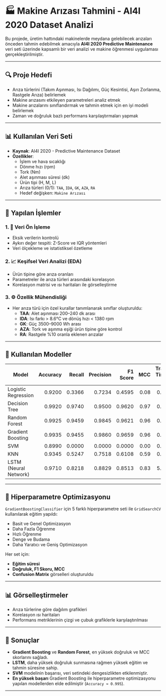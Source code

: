 # 🏭 Makine Arızası Tahmini - AI4I 2020 Dataset Analizi

Bu projede, üretim hattındaki makinelerde meydana gelebilecek arızaları önceden tahmin edebilmek amacıyla **AI4I 2020 Predictive Maintenance** veri seti üzerinde kapsamlı bir veri analizi ve makine öğrenmesi uygulaması gerçekleştirilmiştir.

---

## 🔍 Proje Hedefi

- Arıza türlerini (Takım Aşınması, Isı Dağılımı, Güç Kesintisi, Aşırı Zorlanma, Rastgele Arıza) belirlemek
- Makine arızasını etkileyen parametreleri analiz etmek
- Makine arızalarını sınıflandırmak ve tahmin etmek için en iyi modeli belirlemek
- Zaman ve doğruluk bazlı performans karşılaştırmaları yapmak

---

## 📊 Kullanılan Veri Seti

- **Kaynak**: AI4I 2020 - Predictive Maintenance Dataset
- **Özellikler**:
  - İşlem ve hava sıcaklığı
  - Dönme hızı (rpm)
  - Tork (Nm)
  - Alet aşınması süresi (dk)
  - Ürün tipi (H, M, L)
  - Arıza türleri (0/1): `TAA`, `IDA`, `GK`, `AZA`, `RA`
  - Hedef değişken: `Makine Arızası`

---

## 🔬 Yapılan İşlemler

### 1. 📌 Veri Ön İşleme
- Eksik verilerin kontrolü
- Aykırı değer tespiti: Z-Score ve IQR yöntemleri
- Veri ölçekleme ve istatistiksel özetleme

### 2. 📈 Keşifsel Veri Analizi (EDA)
- Ürün tipine göre arıza oranları
- Parametreler ile arıza türleri arasındaki korelasyon
- Korelasyon matrisi ve ısı haritaları ile görselleştirme

### 3. ⚙️ Özellik Mühendisliği
- Her arıza türü için özel kurallar tanımlanarak sınıflar oluşturuldu:
  - **TAA**: Alet aşınması 200–240 dk arası
  - **IDA**: Isı farkı > 8.6°C ve dönüş hızı < 1380 rpm
  - **GK**: Güç 3500–9000 Wh arası
  - **AZA**: Tork ve aşınma eşiği ürün tipine göre kontrol
  - **RA**: Rastgele %10 oranla eklenen arızalar

---

## 🧠 Kullanılan Modeller

| Model                  | Accuracy | Recall | Precision | F1 Score | MCC   | Train Time (s) | Predict Time (s) |
|------------------------|---------:|-------:|----------:|---------:|------:|---------------:|-----------------:|
| Logistic Regression    | 0.9200   | 0.3366 | 0.7234    | 0.4595   | 0.08  | 0.00           | 0.08             |
| Decision Tree          | 0.9920   | 0.9740 | 0.9500    | 0.9620   | 0.97  | 0.03           | 0.03             |
| Random Forest          | 0.9925   | 0.9459 | 0.9845    | 0.9621   | 0.96  | 0.02           | 0.02             |
| Gradient Boosting      | 0.9935   | 0.9455 | 0.9860    | 0.9659   | 0.96  | 0.01           | 0.01             |
| SVM                    | 0.8990   | 0.0000 | 0.0000    | 0.0000   | 0.00  | 0.24           | 0.74             |
| KNN                    | 0.9345   | 0.5247 | 0.7518    | 0.6108   | 0.59  | 0.01           | 0.10             |
| LSTM (Neural Network)  | 0.9710   | 0.8218 | 0.8829    | 0.8513   | 0.83  | 5.78           | 6.23             |

---

## 🎯 Hiperparametre Optimizasyonu

`GradientBoostingClassifier` için 5 farklı hiperparametre seti ile `GridSearchCV` kullanılarak eğitim yapıldı:

- Basit ve Genel Optimizasyon
- Daha Fazla Öğrenme
- Hızlı Öğrenme
- Denge ve Budama
- Daha Yaratıcı ve Geniş Optimizasyon

Her set için:
- **Eğitim süresi**
- **Doğruluk, F1 Skoru, MCC**
- **Confusion Matrix** görselleri oluşturuldu

---

## 📊 Görselleştirmeler

- Arıza türlerine göre dağılım grafikleri
- Korelasyon ısı haritaları
- Performans metriklerinin çizgi ve çubuk grafiklerle karşılaştırılması

---

## 📌 Sonuçlar

- **Gradient Boosting** ve **Random Forest**, en yüksek doğruluk ve MCC skorlarını sağladı.
- **LSTM**, daha yüksek doğruluk sunmasına rağmen yüksek eğitim ve tahmin süresine sahip.
- **SVM** modelinin başarısı, veri setindeki dengesizlikten etkilenmiştir.
- **En yüksek başarı** Gradient Boosting ile hiperparametre optimizasyonu yapılan modellerden elde edilmiştir (`Accuracy ≈ 0.995`).

---